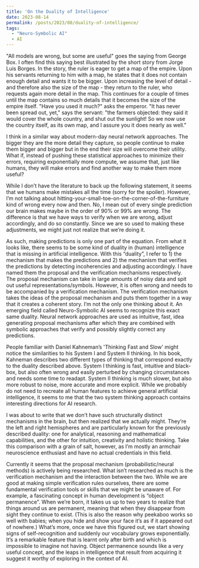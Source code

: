 ```yaml
---
title: 'On the Duality of Intelligence'
date: 2023-08-14
permalink: /posts/2023/08/duality-of-intelligence/
tags:
  - "Neuro-Symbolic AI"
  - AI
---
```


"All models are wrong, but some are useful" goes the saying from George Box. I often find this saying best illustrated by the short story from Jorge Luis Borges. In the story, the ruler is eager to get a map of the empire. Upon his servants returning to him with a map, he states that it does not contain enough detail and wants it to be bigger. Upon increasing the level of detail - and therefore also the size of the map - they return to the ruler, who requests again more detail in the map. This continues for a couple of times until the map contains so much details that it becomes the size of the empire itself. "Have you used it much?" asks the emperor. "It has never been spread out, yet," says the servant: "the farmers objected: they said it would cover the whole country, and shut out the sunlight! So we now use the country itself, as its own map, and I assure you it does nearly as well."

I think in a similar way about modern-day neural network approaches. The bigger they are the more detail they capture, so people continue to make them bigger and bigger but in the end their size will overcome their utility. What if, instead of pushing these statistical approaches to minimize their errors, requiring exponentially more compute, we assume that, just like humans, they will make errors and find another way to make them more useful?

While I don’t have the literature to back up the following statement, it seems that we humans make mistakes all the time (sorry for the spoiler). However, I’m not talking about hitting-your-small-toe-on-the-corner-of-the-furniture kind of wrong every now and then. No, I mean out of every single prediction our brain makes maybe in the order of 90% or 99% are wrong. The difference is that we have ways to verify when we are wrong, adjust accordingly, and do so constantly. Since we are so used to making these adjustments, we might just not realize that we’re doing it.

As such, making predictions is only one part of the equation. From what it looks like, there seems to be some kind of duality in (human) intelligence that is missing in artificial intelligence. With this “duality”, I refer to 1) the mechanism that makes the predictions and 2) the mechanism that verifies the predictions by detecting incoherencies and adjusting accordingly. I have named them the proposal and the verification mechanisms respectively. The proposal mechanism can take in large amounts of noisy data and spit out useful representations/symbols. However, it is often wrong and needs to be accompanied by a verification mechanism. The verification mechanism takes the ideas of the proposal mechanism and puts them together in a way that it creates a coherent story. I’m not the only one thinking about it. An emerging field called Neuro-Symbolic AI seems to recognize this exact same duality. Neural network approaches are used as intuitive, fast, idea generating proposal mechanisms after which they are combined with symbolic approaches that verify and possibly slightly correct any predictions.

People familiar with Daniel Kahneman’s 'Thinking Fast and Slow' might notice the similarities to his System I and System II thinking. In his book, Kahneman describes two different types of thinking that correspond exactly to the duality described above. System I thinking is fast, intuitive and black-box, but also often wrong and easily perturbed by changing circumstances and needs some time to readapt. System II thinking is much slower, but also more robust to noise, more accurate and more explicit. While we probably do not need to recreate all human features to achieve general artificial intelligence, it seems to me that the two system thinking approach contains interesting directions for AI research.

I was about to write that we don’t have such structurally distinct mechanisms in the brain, but then  realized that we actually might. They’re the left and right hemispheres and are particularly known for the previously described duality: one for analytical, reasoning and mathematical capabilities, and the other for intuition, creativity and holistic thinking. Take this comparison with a grain of salt, however, as I’m mostly an armchair neuroscience enthusiast and have no actual credentials in this field.

Currently it seems that the proposal mechanism (probabilistic/neural methods) is actively being researched. What isn’t researched as much is the verification mechanism and the interaction between the two. While we are good at making simple verification rules ourselves, there are some fundamental verification tools or skills that we might be unaware of. For example, a fascinating concept in human development is “object permanence”. When we’re born, it takes us up to two years to realize that things around us are permanent, meaning that when they disappear from sight they continue to exist. (This is also the reason why peekaboo works so well with babies; when you hide and show your face it’s as if it appeared out of nowhere.) What’s more, once we have this figured out, we start showing signs of self-recognition and suddenly our vocabulary grows exponentially. It’s a remarkable feature that is learnt only after birth and which is impossible to imagine not having. Object permanence sounds like a very useful concept, and the leaps in intelligence that result from acquiring it suggest it worthy of exploring in the context of AI.